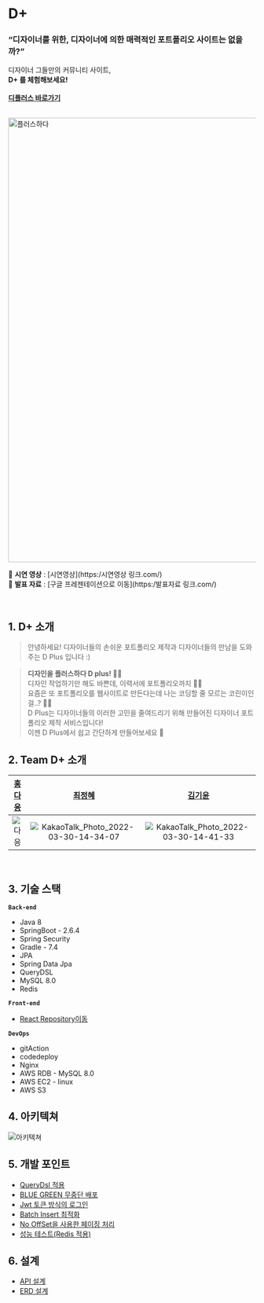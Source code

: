 
# D+ 

### **“디자이너를 위한, 디자이너에 의한 매력적인 포트폴리오 사이트는 없을까?”**

디자이너 그들만의 커뮤니티 사이트, <br>
**D+ 를 체험해보세요!<br><br/>
[디플러스 바로가기](https:/링크.com/)**<br>

<br>
<img width="905" alt="플러스하다" src="https://user-images.githubusercontent.com/79740505/161507027-ac3024b5-44cb-48e2-a1b8-f2f609336e97.png">

📌 **시연 영상** : [시연영상](https:/시연영상 링크.com/) <br>
📌 **발표 자료** : [구글 프레젠테이션으로 이동](https:/발표자료 링크.com/)

<br>

## 1. D+ 소개<br/>
> 안녕하세요! 디자이너들의 손쉬운 포트폴리오 제작과 디자이너들의 만남을 도와주는 D Plus 입니다 :)<br/>

> **디자인을 플러스하다 D plus! 👩‍🎨**<br/>
디자인 작업하기만 해도 바쁜데, 이력서에 포트폴리오까지 🤦‍♀️ <br/>
요즘은 또 포트폴리오를 웹사이트로 만든다는데 나는 코딩할 줄 모르는 코린이인걸..? 😮‍💨<br/>
D Plus는 디자이너들의 이러한 고민을 줄여드리기 위해 만들어진 디자이너 포트폴리오 제작 서비스입니다!<br/>
이젠 D Plus에서 쉽고 간단하게 만들어보세요 🥳<br/>
>

## 2. Team D+ 소개
|  [홍다응](https://github.com/Allaccpet12)  |  [최정혜](https://github.com/RobiiinChoi)  |  [김기윤](https://github.com/keeeeeey) | 
| :----------: |  :--------:  |  :---------: | 
| ![다응](https://user-images.githubusercontent.com/79740505/161508788-489b64ff-2b87-4ab1-b1a4-ce8d34fb18e3.png)| ![KakaoTalk_Photo_2022-03-30-14-34-07](https://user-images.githubusercontent.com/79740505/161509052-e061d894-e441-4f5d-8987-2a8c82eea643.png) | ![KakaoTalk_Photo_2022-03-30-14-41-33](https://user-images.githubusercontent.com/79740505/161509182-6a56457f-b0e6-45f0-b40e-d95cbf48619c.png)

<br>

## 3. 기술 스택
**`Back-end`**
- Java 8 
- SpringBoot - 2.6.4
- Spring Security
- Gradle - 7.4
- JPA
- Spring Data Jpa
- QueryDSL
- MySQL 8.0
- Redis

**`Front-end`**
- [React Repository이동](https://github.com/https-github-com-Allaccept12/D_Team_Front)

**`DevOps`**
- gitAction 
- codedeploy
- Nginx
- AWS RDB - MySQL 8.0
- AWS EC2 - linux
- AWS S3

## 4. 아키텍쳐

![아키텍쳐](https://user-images.githubusercontent.com/91513499/162553206-79fca4bc-224b-4334-a62c-7214c6d52c8f.png)

## 5. 개발 포인트
- [QueryDsl 적용](https://github.com/https-github-com-Allaccept12/D-Back/wiki/QueryDsl-%EC%A0%81%EC%9A%A9)
- [BLUE GREEN 무중단 배포](https://github.com/https-github-com-Allaccept12/D-Back/wiki/BLUE-GREEN-%EB%AC%B4%EC%A4%91%EB%8B%A8-%EB%B0%B0%ED%8F%AC)
- [Jwt 토큰 방식의 로그인](https://github.com/https-github-com-Allaccept12/D-Back/wiki/Jwt-%ED%86%A0%ED%81%B0-%EB%B0%A9%EC%8B%9D%EC%9D%98-%EB%A1%9C%EA%B7%B8%EC%9D%B8)
- [Batch Insert 최적화](https://github.com/https-github-com-Allaccept12/D-Back/wiki/Batch-Insert-%EC%B5%9C%EC%A0%81%ED%99%94)
- [No OffSet을 사용한 페이징 처리](https://github.com/https-github-com-Allaccept12/D-Back/wiki/No-OffSet%EC%9D%84-%EC%82%AC%EC%9A%A9%ED%95%9C-%ED%8E%98%EC%9D%B4%EC%A7%95-%EC%B2%98%EB%A6%AC)
- [성능 테스트(Redis 적용)](https://github.com/https-github-com-Allaccept12/D-Back/wiki/%EC%84%B1%EB%8A%A5-%ED%85%8C%EC%8A%A4%ED%8A%B8(Redis-%EC%A0%81%EC%9A%A9))

## 6. 설계
- [API 설계](https://www.notion.so/robinchoi11/API-d7d777c8aed8498b809fc0b5fe94d845)
- [ERD 설계](https://github.com/https-github-com-Allaccept12/D-Back/wiki/ERD)








